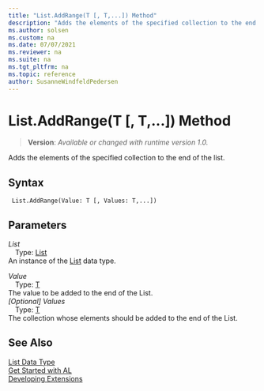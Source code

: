 ```yaml
---
title: "List.AddRange(T [, T,...]) Method"
description: "Adds the elements of the specified collection to the end of the list."
ms.author: solsen
ms.custom: na
ms.date: 07/07/2021
ms.reviewer: na
ms.suite: na
ms.tgt_pltfrm: na
ms.topic: reference
author: SusanneWindfeldPedersen
---
```

[//]: # (START>DO_NOT_EDIT)
[//]: # (IMPORTANT:Do not edit any of the content between here and the END>DO_NOT_EDIT.)
[//]: # (Any modifications should be made in the .xml files in the ModernDev repo.)
# List.AddRange(T [, T,...]) Method
> **Version**: _Available or changed with runtime version 1.0._

Adds the elements of the specified collection to the end of the list.


## Syntax
```AL
 List.AddRange(Value: T [, Values: T,...])
```
## Parameters
*List*  
&emsp;Type: [List](list-data-type.md)  
An instance of the [List](list-data-type.md) data type.  

*Value*  
&emsp;Type: [T](list-data-type.md)  
The value to be added to the end of the List.  
*[Optional] Values*  
&emsp;Type: [T](list-data-type.md)  
The collection whose elements should be added to the end of the List.  



[//]: # (IMPORTANT: END>DO_NOT_EDIT)
## See Also
[List Data Type](list-data-type.md)  
[Get Started with AL](../../devenv-get-started.md)  
[Developing Extensions](../../devenv-dev-overview.md)
